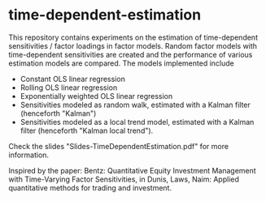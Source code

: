 # time-dependent-estimation

This repository contains experiments on the estimation of time-dependent sensitivities /
factor loadings in factor models. Random factor models with time-dependent sensitivities
are created and the performance of various estimation models are compared. The models
implemented include
* Constant OLS linear regression
* Rolling OLS linear regression
* Exponentially weighted OLS linear regression
* Sensitivities modeled as random walk, estimated with a Kalman filter (henceforth "Kalman")
* Sensitivities modeled as a local trend model, estimated with a Kalman filter (henceforth "Kalman local trend").

Check the slides "Slides-TimeDependentEstimation.pdf" for more information.

Inspired by the paper:
Bentz: Quantitative Equity Investment Management with Time-Varying Factor Sensitivities, in Dunis, Laws, Naim: Applied quantitative methods for trading and investment.


